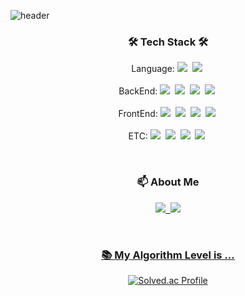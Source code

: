 
![header](https://capsule-render.vercel.app/api?type=waving&color=auto&height=250&section=header&text=CarrotBat410%20&fontSize=90)


<h3 align="center"> 🛠️ Tech Stack 🛠️</h3>

<p align="center">
  Language:
  <img src="https://img.shields.io/badge/Java-007396?style=flat-square&logo=JAVA&logoColor=white"/></a>&nbsp 
  <img src="https://img.shields.io/badge/JavaScript-F7DF1E?style=flat-square&logo=JavaScript&logoColor=white"/></a>&nbsp 
  <br><br>
  BackEnd: 
  <img src="https://img.shields.io/badge/Spring Boot-6DB33F?style=flat-square&logo=Spring Boot&logoColor=white"/></a>&nbsp 
  <img src="https://img.shields.io/badge/Node.js-6DB33F?style=flat-square&logo=Node.js&logoColor=white"/></a>&nbsp 
  <img src="https://img.shields.io/badge/NGINX-white?style=flat-square&logo=NGINX&logoColor=009639"/></a>&nbsp
  <img src="https://img.shields.io/badge/MySQL-4479A1?style=flat-square&logo=MySQL&logoColor=white"/></a>&nbsp
  <br><br>
  FrontEnd: 
  <img src="https://img.shields.io/badge/HTML5-E34F26?style=flat-square&logo=HTML5&logoColor=white"/></a>&nbsp 
  <img src="https://img.shields.io/badge/CSS-1572B6?style=flat-square&logo=CSS3&logoColor=white"/></a>&nbsp
  <img src="https://img.shields.io/badge/react-87624B?style=flat-square&logo=react&logoColor=61DAFB"/></a>&nbsp
  <img src="https://img.shields.io/badge/Next.js-black?style=flat-square&logo=Next.js&logoColor=white"/></a>&nbsp
  <br><br>
  ETC: 
  <img src="https://img.shields.io/badge/Ubuntu-white?style=flat-square&logo=Ubuntu&logoColor=2496ED"/></a>&nbsp 
  <img src="https://img.shields.io/badge/Docker-white?style=flat-square&logo=Docker&logoColor=3232FF"/></a>&nbsp 
  <img src="https://img.shields.io/badge/GitHub Actions-white?style=flat-square&logo=GitHub Actions&logoColor=2088FF"/></a>&nbsp 
  <img src="https://img.shields.io/badge/Amazon AWS(EC2, RDS, S3, CodeDeploy)-353E47?style=flat-square&logo=Amazon AWS&logoColor=FF9900"/></a>&nbsp 
</p>
<br>

<h3 align="center"> 📫 About Me</h3>
<p align="center">
  <a href="https://velog.io/@carrotbat410/posts"><img src="https://img.shields.io/badge/-TechBlog-brightgreen">&nbsp
  <a href="mailto:carrotbat410@gmail.com"><img src="https://img.shields.io/badge/-Gmail-critical"><br>
</p>
<br>

<h3 align="center"> 📚 My Algorithm Level is ...</h3>
<p align="center">
  <a href="https://solved.ac/carrotbat410/">
    <img src="http://mazassumnida.wtf/api/v2/generate_badge?boj=carrotbat410" alt="Solved.ac Profile">
  </a>
</p>
